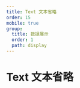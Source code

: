 ```yaml
---
title: Text 文本省略
order: 15
mobile: true
group:
  title: 数据展示
  order: 1
  path: display
---
```


# Text 文本省略

<code src="../demo/Text.tsx"></code>
<API src="../src/Text.tsx"></API>

